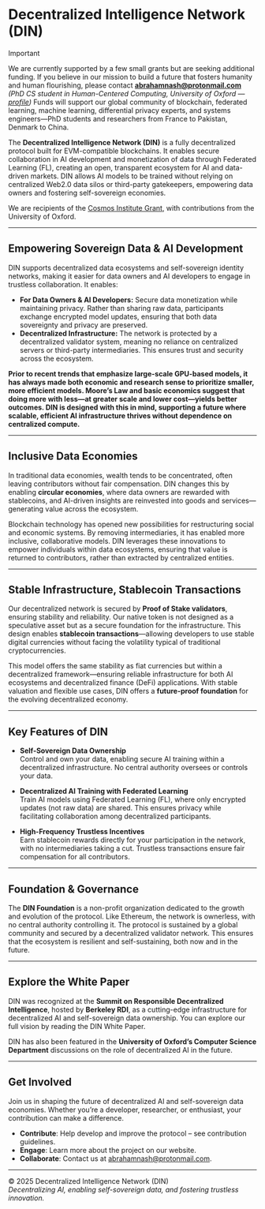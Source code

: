 # Decentralized Intelligence Network (DIN)

> [!IMPORTANT]
> We are currently supported by a few small grants but are seeking additional funding. If you believe in our mission to build a future that fosters humanity and human flourishing, please contact **abrahamnash@protonmail.com** *(PhD CS student in Human-Centered Computing, University of Oxford — [profile](https://www.cs.ox.ac.uk/people/abraham.nash/))*
> Funds will support our global community of blockchain, federated learning, machine learning, differential privacy experts, and systems engineers—PhD students and researchers from France to Pakistan, Denmark to China.

The **Decentralized Intelligence Network (DIN)** is a fully decentralized protocol built for EVM-compatible blockchains. It enables secure collaboration in AI development and monetization of data through Federated Learning (FL), creating an open, transparent ecosystem for AI and data-driven markets. DIN allows AI models to be trained without relying on centralized Web2.0 data silos or third-party gatekeepers, empowering data owners and fostering self-sovereign economies.

We are recipients of the [Cosmos Institute Grant](https://cosmos-institute.org), with contributions from the University of Oxford.

---

## Empowering Sovereign Data & AI Development

DIN supports decentralized data ecosystems and self-sovereign identity networks, making it easier for data owners and AI developers to engage in trustless collaboration. It enables:

- **For Data Owners & AI Developers:** Secure data monetization while maintaining privacy. Rather than sharing raw data, participants exchange encrypted model updates, ensuring that both data sovereignty and privacy are preserved.
- **Decentralized Infrastructure:** The network is protected by a decentralized validator system, meaning no reliance on centralized servers or third-party intermediaries. This ensures trust and security across the ecosystem.

**Prior to recent trends that emphasize large-scale GPU-based models, it has always made both economic and research sense to prioritize smaller, more efficient models. Moore’s Law and basic economics suggest that doing more with less—at greater scale and lower cost—yields better outcomes. DIN is designed with this in mind, supporting a future where scalable, efficient AI infrastructure thrives without dependence on centralized compute.**

---

## Inclusive Data Economies

In traditional data economies, wealth tends to be concentrated, often leaving contributors without fair compensation. DIN changes this by enabling **circular economies**, where data owners are rewarded with stablecoins, and AI-driven insights are reinvested into goods and services—generating value across the ecosystem.

Blockchain technology has opened new possibilities for restructuring social and economic systems. By removing intermediaries, it has enabled more inclusive, collaborative models. DIN leverages these innovations to empower individuals within data ecosystems, ensuring that value is returned to contributors, rather than extracted by centralized entities.

---

## Stable Infrastructure, Stablecoin Transactions

Our decentralized network is secured by **Proof of Stake validators**, ensuring stability and reliability. Our native token is not designed as a speculative asset but as a secure foundation for the infrastructure. This design enables **stablecoin transactions**—allowing developers to use stable digital currencies without facing the volatility typical of traditional cryptocurrencies.

This model offers the same stability as fiat currencies but within a decentralized framework—ensuring reliable infrastructure for both AI ecosystems and decentralized finance (DeFi) applications. With stable valuation and flexible use cases, DIN offers a **future-proof foundation** for the evolving decentralized economy.

---

## Key Features of DIN

- **Self-Sovereign Data Ownership**  
  Control and own your data, enabling secure AI training within a decentralized infrastructure. No central authority oversees or controls your data.

- **Decentralized AI Training with Federated Learning**  
  Train AI models using Federated Learning (FL), where only encrypted updates (not raw data) are shared. This ensures privacy while facilitating collaboration among decentralized participants.

- **High-Frequency Trustless Incentives**  
  Earn stablecoin rewards directly for your participation in the network, with no intermediaries taking a cut. Trustless transactions ensure fair compensation for all contributors.

---

## Foundation & Governance

The **DIN Foundation** is a non-profit organization dedicated to the growth and evolution of the protocol. Like Ethereum, the network is ownerless, with no central authority controlling it. The protocol is sustained by a global community and secured by a decentralized validator network. This ensures that the ecosystem is resilient and self-sustaining, both now and in the future.

---

## Explore the White Paper

DIN was recognized at the **Summit on Responsible Decentralized Intelligence**, hosted by **Berkeley RDI**, as a cutting-edge infrastructure for decentralized AI and self-sovereign data ownership. You can explore our full vision by reading the DIN White Paper.

DIN has also been featured in the **University of Oxford’s Computer Science Department** discussions on the role of decentralized AI in the future.

---

## Get Involved

Join us in shaping the future of decentralized AI and self-sovereign data economies. Whether you’re a developer, researcher, or enthusiast, your contribution can make a difference.

- **Contribute**: Help develop and improve the protocol – see contribution guidelines.  
- **Engage**: Learn more about the project on our website.  
- **Collaborate**: Contact us at [abrahamnash@protonmail.com](mailto:abrahamnash@protonmail.com).  

---

© 2025 Decentralized Intelligence Network (DIN)  
*Decentralizing AI, enabling self-sovereign data, and fostering trustless innovation.*
